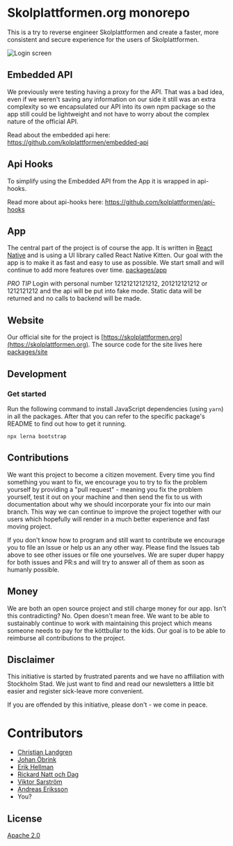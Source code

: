 # Skolplattformen.org monorepo

This is a try to reverse engineer Skolplattformen and create a faster, more consistent and secure experience for the users of Skolplattformen.

![Login screen](packages/site/assets/img/screenshots/screenshot_login.png)

## Embedded API

We previously were testing having a proxy for the API. That was a bad idea, even if we weren't saving any information on our side it still was an extra complexity so we encapsulated our API into its own npm package so the app still could be lightweight and not have to worry about the complex nature of the official API.

Read about the embedded api here: https://github.com/kolplattformen/embedded-api

## Api Hooks

To simplify using the Embedded API from the App it is wrapped in api-hooks. 

Read more about api-hooks here: https://github.com/kolplattformen/api-hooks

## App

The central part of the project is of course the app. It is written in [React Native](https://reactnative.dev/) and is using a UI library called React Native Kitten. Our goal with the app is to make it as fast and easy to use as possible. We start small and will continue to add more features over time.
[packages/app](packages/app)

_PRO TIP_ Login with personal number 12121212121212, 201212121212 or 1212121212 and the api will be put into fake mode. Static data will be returned and no calls to backend will be made.

## Website

Our official site for the project is [https://skolplattformen.org](https://skolplattformen.org). The source code for the site lives here [packages/site](packages/site)

## Development

### Get started

Run the following command to install JavaScript dependencies (using `yarn`) in
all the packages. After that you can refer to the specific package's README to
find out how to get it running.

```
npx lerna bootstrap
```

## Contributions

We want this project to become a citizen movement. Every time you find something you want to fix, we encourage you to try to fix the problem yourself by providing a "pull request" - meaning you fix the problem yourself, test it out on your machine and then send the fix to us with documentation about why we should incorporate your fix into our main branch. This way we can continue to improve the project together with our users which hopefully will render in a much better experience and fast moving project.

If you don't know how to program and still want to contribute we encourage you to file an Issue or help us an any other way. Please find the Issues tab above to see other issues or file one yourselves. We are super duper happy for both issues and PR:s and will try to answer all of them as soon as humanly possible.

## Money

We are both an open source project and still charge money for our app. Isn't this contradicting? No. Open doesn't mean free. We want to be able to sustainably continue to work with maintaining this project which means someone needs to pay for the köttbullar to the kids. Our goal is to be able to reimburse all contributions to the project.

## Disclaimer

This initiative is started by frustrated parents and we have no affiliation with Stockholm Stad. We just want to find and read our newsletters a little bit easier and register sick-leave more convenient.

If you are offended by this initiative, please don't - we come in peace.

# Contributors

- [Christian Landgren](https://github.com/irony)
- [Johan Öbrink](https://github.com/JohanObrink)
- [Erik Hellman](https://github.com/ErikHellman)
- [Rickard Natt och Dag](https://github.com/believer)
- [Viktor Sarström](https://github.com/viktorlarsson)
- [Andreas Eriksson](https://github.com/whyer)
- You?

## License

[Apache 2.0](LICENSE)
